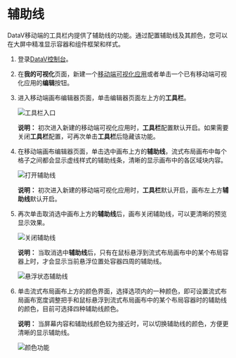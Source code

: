 # 辅助线

DataV移动端的工具栏内提供了辅助线的功能。通过配置辅助线及其颜色，您可以在大屏中精准显示容器和组件框架和样式。

1.  登录[DataV控制台](https://datav.aliyun.com/)。

2.  在**我的可视化**页面，新建一个[移动端可视化应用](/cn.zh-CN/可视化应用管理/使用模板创建移动端可视化应用.md)或者单击一个已有移动端可视化应用的**编辑**按钮。

3.  进入移动端画布编辑器页面，单击编辑器页面左上方的**工具栏**。

    ![工具栏入口](https://static-aliyun-doc.oss-cn-hangzhou.aliyuncs.com/assets/img/zh-CN/6557929951/p93869.png)

    **说明：** 初次进入新建的移动端可视化应用时，**工具栏**配置默认开启。如果需要关闭**工具栏**配置，可再次单击**工具栏**后隐藏该功能。

4.  在移动端画布编辑器页面，单击选中画布上方的**辅助线**，流式布局画布中每个格子之间都会显示虚线样式的辅助线条，清晰的显示画布中的各区域块内容。

    ![打开辅助线](https://static-aliyun-doc.oss-cn-hangzhou.aliyuncs.com/assets/img/zh-CN/1359089951/p161096.png)

    **说明：** 初次进入新建的移动端可视化应用时，**工具栏**默认开启，画布左上方**辅助线**默认开启。

5.  再次单击取消选中画布上方的**辅助线**后，画布关闭辅助线，可以更清晰的预览显示效果。

    ![关闭辅助线](https://static-aliyun-doc.oss-cn-hangzhou.aliyuncs.com/assets/img/zh-CN/1359089951/p161097.png)

    **说明：** 当取消选中**辅助线**后，只有在鼠标悬浮到流式布局画布中的某个布局容器上时，才会显示当前悬浮位置处容器四周的辅助线。

    ![悬浮状态辅助线](https://static-aliyun-doc.oss-cn-hangzhou.aliyuncs.com/assets/img/zh-CN/1359089951/p161099.png)

6.  单击流式布局画布上方的颜色界面，选择选项内的一种颜色，即可设置流式布局画布宽度调整把手和鼠标悬浮到流式布局画布中的某个布局容器时的辅助线的颜色，目前可选择四种辅助线颜色。

    **说明：** 当屏幕内容和辅助线颜色较为接近时，可以切换辅助线的颜色，方便更清晰的显示辅助线。

    ![颜色功能](https://static-aliyun-doc.oss-cn-hangzhou.aliyuncs.com/assets/img/zh-CN/1359089951/p161095.png)


